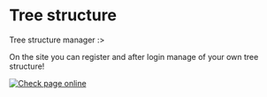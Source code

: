 # Tree structure

Tree structure manager :> 

On the site you can register and after login manage of your own tree structure!

[![Check page online](https://img.shields.io/website?down_message=Right%20now%20we%27re%20offline%21&style=for-the-badge&up_message=Check%20it%20online&url=https%3A%2F%2Ftree.hryszko.dev%2F)](https://tree.hryszko.dev)